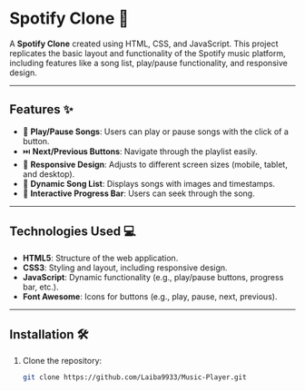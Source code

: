 # Spotify Clone 🎵

A **Spotify Clone** created using HTML, CSS, and JavaScript. This project replicates the basic layout and functionality of the Spotify music platform, 
including features like a song list, play/pause functionality, and responsive design.

---

## Features ✨

- 🎼 **Play/Pause Songs**: Users can play or pause songs with the click of a button.
- ⏭️ **Next/Previous Buttons**: Navigate through the playlist easily.
- 🎨 **Responsive Design**: Adjusts to different screen sizes (mobile, tablet, and desktop).
- 📜 **Dynamic Song List**: Displays songs with images and timestamps.
- 🌟 **Interactive Progress Bar**: Users can seek through the song.

---

## Technologies Used 💻

- **HTML5**: Structure of the web application.
- **CSS3**: Styling and layout, including responsive design.
- **JavaScript**: Dynamic functionality (e.g., play/pause buttons, progress bar, etc.).
- **Font Awesome**: Icons for buttons (e.g., play, pause, next, previous).

---

## Installation 🛠️

1. Clone the repository:
   ```bash
   git clone https://github.com/Laiba9933/Music-Player.git
